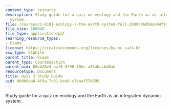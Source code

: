 ```yaml
---
content_type: resource
description: Study guide for a quiz on ecology and the Earth as an integrated dynamic
  system.
file: /courses/1-018j-ecology-i-the-earth-system-fall-2009/06db8aa84f9a7c61bcddc7baaf57d895_MIT1_018JF09_guide_3.pdf
file_size: 160940
file_type: application/pdf
learning_resource_types:
- Exams
license: https://creativecommons.org/licenses/by-nc-sa/4.0/
ocw_type: OCWFile
parent_title: Exams
parent_type: CourseSection
parent_uid: 88eb26e4-aaf6-0f90-f0bc-a834bccbd0ab
resourcetype: Document
title: Quiz 3 Study Guide
uid: 06db8aa8-4f9a-7c61-bcdd-c7baaf57d895
---
```

Study guide for a quiz on ecology and the Earth as an integrated dynamic system.